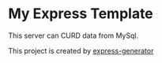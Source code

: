 # My Express Template

This server can CURD data from MySql.

This project is created by [express-generator](https://github.com/expressjs/generator)
